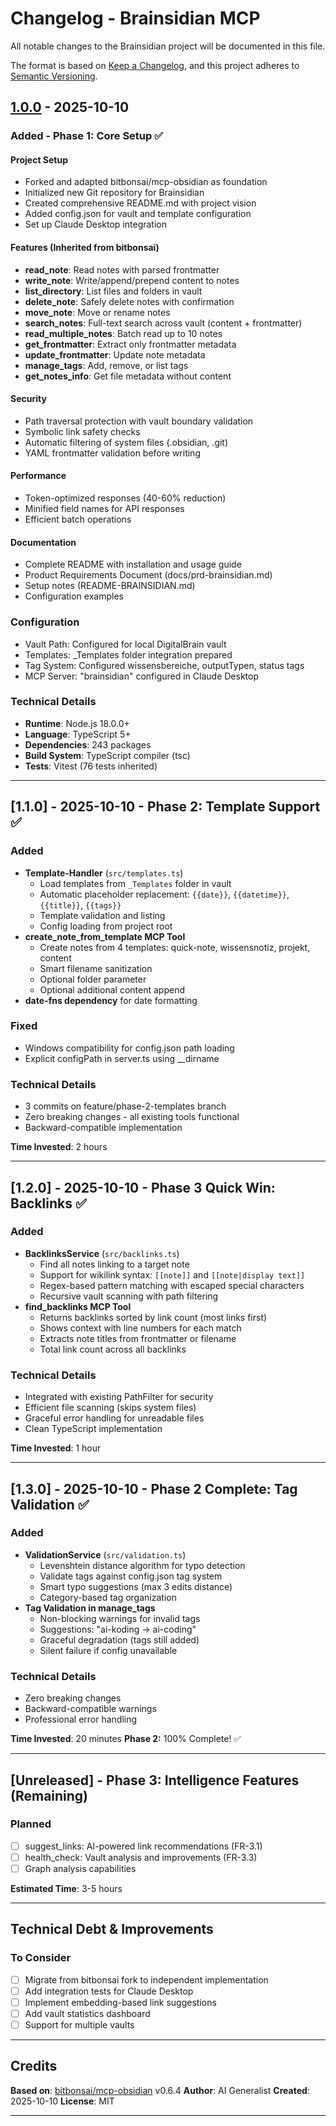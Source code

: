 # Changelog - Brainsidian MCP

All notable changes to the Brainsidian project will be documented in this file.

The format is based on [Keep a Changelog](https://keepachangelog.com/en/1.0.0/),
and this project adheres to [Semantic Versioning](https://semver.org/spec/v2.0.0.html).

## [1.0.0] - 2025-10-10

### Added - Phase 1: Core Setup ✅

#### Project Setup
- Forked and adapted bitbonsai/mcp-obsidian as foundation
- Initialized new Git repository for Brainsidian
- Created comprehensive README.md with project vision
- Added config.json for vault and template configuration
- Set up Claude Desktop integration

#### Features (Inherited from bitbonsai)
- **read_note**: Read notes with parsed frontmatter
- **write_note**: Write/append/prepend content to notes
- **list_directory**: List files and folders in vault
- **delete_note**: Safely delete notes with confirmation
- **move_note**: Move or rename notes
- **search_notes**: Full-text search across vault (content + frontmatter)
- **read_multiple_notes**: Batch read up to 10 notes
- **get_frontmatter**: Extract only frontmatter metadata
- **update_frontmatter**: Update note metadata
- **manage_tags**: Add, remove, or list tags
- **get_notes_info**: Get file metadata without content

#### Security
- Path traversal protection with vault boundary validation
- Symbolic link safety checks
- Automatic filtering of system files (.obsidian, .git)
- YAML frontmatter validation before writing

#### Performance
- Token-optimized responses (40-60% reduction)
- Minified field names for API responses
- Efficient batch operations

#### Documentation
- Complete README with installation and usage guide
- Product Requirements Document (docs/prd-brainsidian.md)
- Setup notes (README-BRAINSIDIAN.md)
- Configuration examples

### Configuration
- Vault Path: Configured for local DigitalBrain vault
- Templates: _Templates folder integration prepared
- Tag System: Configured wissensbereiche, outputTypen, status tags
- MCP Server: "brainsidian" configured in Claude Desktop

### Technical Details
- **Runtime**: Node.js 18.0.0+
- **Language**: TypeScript 5+
- **Dependencies**: 243 packages
- **Build System**: TypeScript compiler (tsc)
- **Tests**: Vitest (76 tests inherited)

---

## [1.1.0] - 2025-10-10 - Phase 2: Template Support ✅

### Added
- **Template-Handler** (`src/templates.ts`)
  - Load templates from `_Templates` folder in vault
  - Automatic placeholder replacement: `{{date}}`, `{{datetime}}`, `{{title}}`, `{{tags}}`
  - Template validation and listing
  - Config loading from project root
- **create_note_from_template MCP Tool**
  - Create notes from 4 templates: quick-note, wissensnotiz, projekt, content
  - Smart filename sanitization
  - Optional folder parameter
  - Optional additional content append
- **date-fns dependency** for date formatting

### Fixed
- Windows compatibility for config.json path loading
- Explicit configPath in server.ts using __dirname

### Technical Details
- 3 commits on feature/phase-2-templates branch
- Zero breaking changes - all existing tools functional
- Backward-compatible implementation

**Time Invested**: 2 hours

---

## [1.2.0] - 2025-10-10 - Phase 3 Quick Win: Backlinks ✅

### Added
- **BacklinksService** (`src/backlinks.ts`)
  - Find all notes linking to a target note
  - Support for wikilink syntax: `[[note]]` and `[[note|display text]]`
  - Regex-based pattern matching with escaped special characters
  - Recursive vault scanning with path filtering
- **find_backlinks MCP Tool**
  - Returns backlinks sorted by link count (most links first)
  - Shows context with line numbers for each match
  - Extracts note titles from frontmatter or filename
  - Total link count across all backlinks

### Technical Details
- Integrated with existing PathFilter for security
- Efficient file scanning (skips system files)
- Graceful error handling for unreadable files
- Clean TypeScript implementation

**Time Invested**: 1 hour

---

## [1.3.0] - 2025-10-10 - Phase 2 Complete: Tag Validation ✅

### Added
- **ValidationService** (`src/validation.ts`)
  - Levenshtein distance algorithm for typo detection
  - Validate tags against config.json tag system
  - Smart typo suggestions (max 3 edits distance)
  - Category-based tag organization
- **Tag Validation in manage_tags**
  - Non-blocking warnings for invalid tags
  - Suggestions: "ai-koding → ai-coding"
  - Graceful degradation (tags still added)
  - Silent failure if config unavailable

### Technical Details
- Zero breaking changes
- Backward-compatible warnings
- Professional error handling

**Time Invested**: 20 minutes
**Phase 2:** 100% Complete! ✅

---

## [Unreleased] - Phase 3: Intelligence Features (Remaining)

### Planned
- [ ] suggest_links: AI-powered link recommendations (FR-3.1)
- [ ] health_check: Vault analysis and improvements (FR-3.3)
- [ ] Graph analysis capabilities

**Estimated Time**: 3-5 hours

---

## Technical Debt & Improvements

### To Consider
- [ ] Migrate from bitbonsai fork to independent implementation
- [ ] Add integration tests for Claude Desktop
- [ ] Implement embedding-based link suggestions
- [ ] Add vault statistics dashboard
- [ ] Support for multiple vaults

---

## Credits

**Based on**: [bitbonsai/mcp-obsidian](https://github.com/bitbonsai/mcp-obsidian) v0.6.4
**Author**: AI Generalist
**Created**: 2025-10-10
**License**: MIT

---

[1.0.0]: https://github.com/YOUR_USERNAME/brainsidian-mcp/releases/tag/v1.0.0

